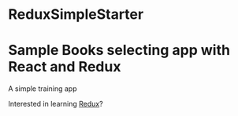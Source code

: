 # ReduxSimpleStarter

# Sample Books selecting app with React and Redux

A simple training app

Interested in learning [Redux](https://www.udemy.com/react-redux/)?

